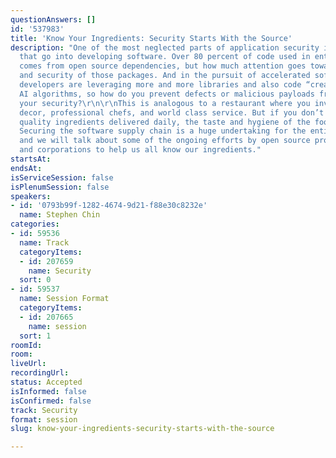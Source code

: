 ```yaml
---
questionAnswers: []
id: '537983'
title: 'Know Your Ingredients: Security Starts With the Source'
description: "One of the most neglected parts of application security is the ingredients
  that go into developing software. Over 80 percent of code used in enterprise applications
  comes from open source dependencies, but how much attention goes towards the provenance
  and security of those packages. And in the pursuit of accelerated software development,
  developers are leveraging more and more libraries and also code “created” by generative
  AI algorithms, so how do you prevent defects or malicious payloads from compromising
  your security?\r\n\r\nThis is analogous to a restaurant where you invest in modern
  decor, professional chefs, and world class service. But if you don’t get fresh,
  quality ingredients delivered daily, the taste and hygiene of the food will suffer.
  Securing the software supply chain is a huge undertaking for the entire tech industry,
  and we will talk about some of the ongoing efforts by open source projects, foundations,
  and corporations to help us all know our ingredients."
startsAt: 
endsAt: 
isServiceSession: false
isPlenumSession: false
speakers:
- id: '0793b99f-1282-4674-9d21-f88e30c8232e'
  name: Stephen Chin
categories:
- id: 59536
  name: Track
  categoryItems:
  - id: 207659
    name: Security
  sort: 0
- id: 59537
  name: Session Format
  categoryItems:
  - id: 207665
    name: session
  sort: 1
roomId: 
room: 
liveUrl: 
recordingUrl: 
status: Accepted
isInformed: false
isConfirmed: false
track: Security
format: session
slug: know-your-ingredients-security-starts-with-the-source

---
```

